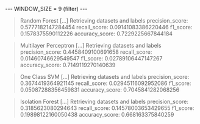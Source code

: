 
 --- WINDOW_SIZE = 9 (filter) --- 


> Random Forest
[...] Retrieving datasets and labels
precision_score: 0.5777182147284454
recall_score: 0.09141083386220446
f1_score: 0.1578375590112226
accuracy_score: 0.7229225667844184


> Multilayer Perceptron
[...] Retrieving datasets and labels
precision_score: 0.4458409100691658
recall_score: 0.01460746629549547
f1_score: 0.02789106447147267
accuracy_score: 0.7149119270140639


> One Class SVM
[...] Retrieving datasets and labels
precision_score: 0.3674419364921145
recall_score: 0.02945116092952086
f1_score: 0.05087288356459831
accuracy_score: 0.7045841282068256


> Isolation Forest
[...] Retrieving datasets and labels
precision_score: 0.3185623080294643
recall_score: 0.14578003653429655
f1_score: 0.19898122160050438
accuracy_score: 0.668163375840259
